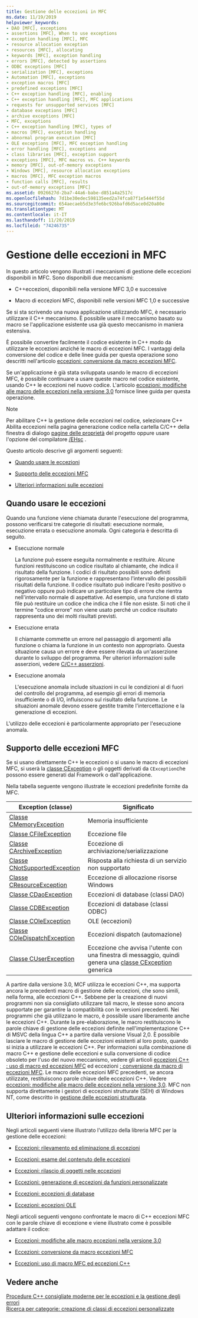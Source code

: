 ```yaml
---
title: Gestione delle eccezioni in MFC
ms.date: 11/19/2019
helpviewer_keywords:
- DAO [MFC], exceptions
- assertions [MFC], When to use exceptions
- exception handling [MFC], MFC
- resource allocation exception
- resources [MFC], allocating
- keywords [MFC], exception handling
- errors [MFC], detected by assertions
- ODBC exceptions [MFC]
- serialization [MFC], exceptions
- Automation [MFC], exceptions
- exception macros [MFC]
- predefined exceptions [MFC]
- C++ exception handling [MFC], enabling
- C++ exception handling [MFC], MFC applications
- requests for unsupported services [MFC]
- database exceptions [MFC]
- archive exceptions [MFC]
- MFC, exceptions
- C++ exception handling [MFC], types of
- macros [MFC], exception handling
- abnormal program execution [MFC]
- OLE exceptions [MFC], MFC exception handling
- error handling [MFC], exceptions and
- class libraries [MFC], exception support
- exceptions [MFC], MFC macros vs. C++ keywords
- memory [MFC], out-of-memory exceptions
- Windows [MFC], resource allocation exceptions
- macros [MFC], MFC exception macros
- function calls [MFC], results
- out-of-memory exceptions [MFC]
ms.assetid: 0926627d-2ba7-44a6-babe-d851a4a2517c
ms.openlocfilehash: 7d1be30edec598135eed2a74fca87f1e5444f55d
ms.sourcegitcommit: 654aecaeb5d3e3fe6bc926bafd6d5ace0d20a80e
ms.translationtype: MT
ms.contentlocale: it-IT
ms.lasthandoff: 11/20/2019
ms.locfileid: "74246735"
---
```

# <a name="exception-handling-in-mfc"></a>Gestione delle eccezioni in MFC

In questo articolo vengono illustrati i meccanismi di gestione delle eccezioni disponibili in MFC. Sono disponibili due meccanismi:

- C++eccezioni, disponibili nella versione MFC 3,0 e successive

- Macro di eccezioni MFC, disponibili nelle versioni MFC 1,0 e successive

Se si sta scrivendo una nuova applicazione utilizzando MFC, è necessario utilizzare il C++ meccanismo. È possibile usare il meccanismo basato su macro se l'applicazione esistente usa già questo meccanismo in maniera estensiva.

È possibile convertire facilmente il codice esistente in C++ modo da utilizzare le eccezioni anziché le macro di eccezioni MFC. I vantaggi della conversione del codice e delle linee guida per questa operazione sono descritti nell'articolo [eccezioni: conversione da macro eccezioni MFC](../mfc/exceptions-converting-from-mfc-exception-macros.md).

Se un'applicazione è già stata sviluppata usando le macro di eccezioni MFC, è possibile continuare a usare queste macro nel codice esistente, usando C++ le eccezioni nel nuovo codice. L'articolo [eccezioni: modifiche alle macro delle eccezioni nella versione 3,0](../mfc/exceptions-changes-to-exception-macros-in-version-3-0.md) fornisce linee guida per questa operazione.

> [!NOTE]
>  Per abilitare C++ la gestione delle eccezioni nel codice, selezionare C++ Abilita eccezioni nella pagina generazione codice nella cartella C/C++ della finestra di dialogo [pagine delle proprietà](../build/reference/property-pages-visual-cpp.md) del progetto oppure usare l'opzione del compilatore [/EHsc](../build/reference/eh-exception-handling-model.md) .

Questo articolo descrive gli argomenti seguenti:

- [Quando usare le eccezioni](#_core_when_to_use_exceptions)

- [Supporto delle eccezioni MFC](#_core_mfc_exception_support)

- [Ulteriori informazioni sulle eccezioni](#_core_further_reading_about_exceptions)

##  <a name="_core_when_to_use_exceptions"></a>Quando usare le eccezioni

Quando una funzione viene chiamata durante l'esecuzione del programma, possono verificarsi tre categorie di risultati: esecuzione normale, esecuzione errata o esecuzione anomala. Ogni categoria è descritta di seguito.

- Esecuzione normale

   La funzione può essere eseguita normalmente e restituire. Alcune funzioni restituiscono un codice risultato al chiamante, che indica il risultato della funzione. I codici di risultato possibili sono definiti rigorosamente per la funzione e rappresentano l'intervallo dei possibili risultati della funzione. Il codice risultato può indicare l'esito positivo o negativo oppure può indicare un particolare tipo di errore che rientra nell'intervallo normale di aspettative. Ad esempio, una funzione di stato file può restituire un codice che indica che il file non esiste. Si noti che il termine "codice errore" non viene usato perché un codice risultato rappresenta uno dei molti risultati previsti.

- Esecuzione errata

   Il chiamante commette un errore nel passaggio di argomenti alla funzione o chiama la funzione in un contesto non appropriato. Questa situazione causa un errore e deve essere rilevata da un'asserzione durante lo sviluppo del programma. Per ulteriori informazioni sulle asserzioni, vedere [C/C++ asserzioni](/visualstudio/debugger/c-cpp-assertions).

- Esecuzione anomala

   L'esecuzione anomala include situazioni in cui le condizioni al di fuori del controllo del programma, ad esempio gli errori di memoria insufficiente o di I/O, influiscono sul risultato della funzione. Le situazioni anomale devono essere gestite tramite l'intercettazione e la generazione di eccezioni.

L'utilizzo delle eccezioni è particolarmente appropriato per l'esecuzione anomala.

##  <a name="_core_mfc_exception_support"></a>Supporto delle eccezioni MFC

Se si usano direttamente C++ le eccezioni o si usano le macro di eccezioni MFC, si userà la [classe CException](../mfc/reference/cexception-class.md) o gli oggetti derivati da `CException`che possono essere generati dal Framework o dall'applicazione.

Nella tabella seguente vengono illustrate le eccezioni predefinite fornite da MFC.

|Exception (classe)|Significato|
|---------------------|-------------|
|[Classe CMemoryException](../mfc/reference/cmemoryexception-class.md)|Memoria insufficiente|
|[Classe CFileException](../mfc/reference/cfileexception-class.md)|Eccezione file|
|[Classe CArchiveException](../mfc/reference/carchiveexception-class.md)|Eccezione di archiviazione/serializzazione|
|[Classe CNotSupportedException](../mfc/reference/cnotsupportedexception-class.md)|Risposta alla richiesta di un servizio non supportato|
|[Classe CResourceException](../mfc/reference/cresourceexception-class.md)|Eccezione di allocazione risorse Windows|
|[Classe CDaoException](../mfc/reference/cdaoexception-class.md)|Eccezioni di database (classi DAO)|
|[Classe CDBException](../mfc/reference/cdbexception-class.md)|Eccezioni di database (classi ODBC)|
|[Classe COleException](../mfc/reference/coleexception-class.md)|OLE (eccezioni)|
|[Classe COleDispatchException](../mfc/reference/coledispatchexception-class.md)|Eccezioni dispatch (automazione)|
|[Classe CUserException](../mfc/reference/cuserexception-class.md)|Eccezione che avvisa l'utente con una finestra di messaggio, quindi genera una [classe CException](../mfc/reference/cexception-class.md) generica|

A partire dalla versione 3.0, MCF utilizza le eccezioni C++, ma supporta ancora le precedenti macro di gestione delle eccezioni, che sono simili, nella forma, alle eccezioni C++. Sebbene per la creazione di nuovi programmi non sia consigliato utilizzare tali macro, le stesse sono ancora supportate per garantire la compatibilità con le versioni precedenti. Nei programmi che già utilizzano le macro, è possibile usare liberamente anche le eccezioni C++. Durante la pre-elaborazione, le macro restituiscono le parole chiave di gestione delle eccezioni definite nell'implementazione C++ di MSVC della lingua C++ a partire dalla versione Visual 2,0. È possibile lasciare le macro di gestione delle eccezioni esistenti al loro posto, quando si inizia a utilizzare le eccezioni C++. Per informazioni sulla combinazione di macro C++ e gestione delle eccezioni e sulla conversione di codice obsoleto per l'uso del nuovo meccanismo, vedere gli articoli [eccezioni C++ : uso di macro ed eccezioni MFC](../mfc/exceptions-using-mfc-macros-and-cpp-exceptions.md) ed eccezioni [: conversione da macro di eccezioni MFC](../mfc/exceptions-converting-from-mfc-exception-macros.md). Le macro delle eccezioni MFC precedenti, se ancora utilizzate, restituiscono parole chiave delle eccezioni C++. Vedere [eccezioni: modifiche alle macro delle eccezioni nella versione 3,0](../mfc/exceptions-changes-to-exception-macros-in-version-3-0.md). MFC non supporta direttamente i gestori di eccezioni strutturate (SEH) di Windows NT, come descritto in [gestione delle eccezioni strutturata](/windows/win32/debug/structured-exception-handling).

##  <a name="_core_further_reading_about_exceptions"></a>Ulteriori informazioni sulle eccezioni

Negli articoli seguenti viene illustrato l'utilizzo della libreria MFC per la gestione delle eccezioni:

- [Eccezioni: rilevamento ed eliminazione di eccezioni](../mfc/exceptions-catching-and-deleting-exceptions.md)

- [Eccezioni: esame del contenuto delle eccezioni](../mfc/exceptions-examining-exception-contents.md)

- [Eccezioni: rilascio di oggetti nelle eccezioni](../mfc/exceptions-freeing-objects-in-exceptions.md)

- [Eccezioni: generazione di eccezioni da funzioni personalizzate](../mfc/exceptions-throwing-exceptions-from-your-own-functions.md)

- [Eccezioni: eccezioni di database](../mfc/exceptions-database-exceptions.md)

- [Eccezioni: eccezioni OLE](../mfc/exceptions-ole-exceptions.md)

Negli articoli seguenti vengono confrontate le macro di C++ eccezioni MFC con le parole chiave di eccezione e viene illustrato come è possibile adattare il codice:

- [Eccezioni: modifiche alle macro eccezioni nella versione 3.0](../mfc/exceptions-changes-to-exception-macros-in-version-3-0.md)

- [Eccezioni: conversione da macro eccezioni MFC](../mfc/exceptions-converting-from-mfc-exception-macros.md)

- [Eccezioni: uso di macro MFC ed eccezioni C++](../mfc/exceptions-using-mfc-macros-and-cpp-exceptions.md)

## <a name="see-also"></a>Vedere anche

[Procedure C++ consigliate moderne per le eccezioni e la gestione degli errori](../cpp/errors-and-exception-handling-modern-cpp.md)<br/>
[Ricerca per categorie: creazione di classi di eccezioni personalizzate](https://go.microsoft.com/fwlink/p/?linkid=128045)
